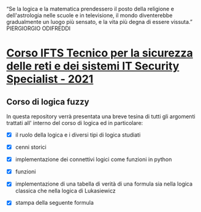 “Se la logica e la matematica prendessero il posto della religione e dell'astrologia nelle scuole e in televisione, il mondo diventerebbe gradualmente un luogo più sensato, e la vita più degna di essere vissuta.”    
PIERGIORGIO ODIFREDDI

#  [Corso IFTS Tecnico per la sicurezza delle reti e dei sistemi IT Security Specialist - 2021](https://www.scuolalatecnica.it/ifts)

## Corso di logica fuzzy  


In questa repository verrà presentata una breve tesina di tutti gli argomenti trattati all' interno del corso di logica ed in particolare: 
- [x]  il ruolo della logica e i diversi tipi di logica studiati
- [x]  cenni storici 
- [x]  implementazione dei connettivi logici come funzioni in python
- [x]  funzioni
- [x]  implementazione di una tabella di verità di una formula sia nella logica classica che nella logica di Lukasiewicz
- [x]  stampa della seguente formula

